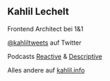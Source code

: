 ## Kahlil Lechelt

Frontend Architect bei 1&1

[@kahliltweets](http://twitter.com/kahliltweets) auf Twitter

Podcasts [Reactive](http://reactive.audio) & [Descriptive](http://descriptive.audio)

Alles andere auf [kahlil.info](http://kahlil.info)
